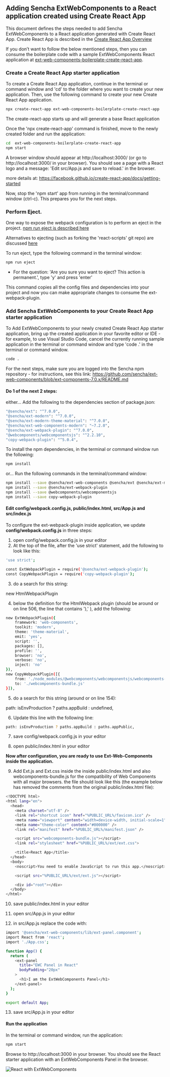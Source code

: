 ## Adding Sencha ExtWebComponents to a React application created using Create React App

This document defines the steps needed to add Sencha ExtWebComponents to a React application generated with Create React App. Create React App is described in the [Create React App Overview](https://facebook.github.io/create-react-app/)

If you don’t want to follow the below mentioned steps, then you can consume the boilerplate code with a sample ExtWebComponents React application at [ext-web-components-boilerplate-create-react-app](https://github.com/sencha/ext-web-components/tree/ext-components-7.0.x/packages/ext-web-components-boilerplate-create-react-app).

### Create a Create React App starter application

To create a Create React App application, continue in the terminal or command window and 'cd' to the folder where you want to create your new application. Then, use the following command to create your new Create React App application.

```sh
npx create-react-app ext-web-components-boilerplate-create-react-app
```

The create-react-app starts up and will generate a base React application

Once the 'npx create-react-app' command is finished, move to the newly created folder and run the application:

```sh
cd  ext-web-components-boilerplate-create-react-app
npm start
```

A browser window should appear at http://localhost:3000/ (or go to http://localhost:3000/ in your browser). You should see a page with a React logo and a message: 'Edit src/App.js and save to reload.' in the browser.

more details at: https://facebook.github.io/create-react-app/docs/getting-started

Now, stop the 'npm start' app from running in the terminal/command window (ctrl-c). This prepares you for the next steps.

### Perform Eject.

One way to expose the webpack configuration is to perform an eject in the project. [npm run eject is described here](https://facebook.github.io/create-react-app/docs/available-scripts#npm-run-eject)

Alternatives to ejecting (such as forking the 'react-scripts' git repo) are discussed [here](https://facebook.github.io/create-react-app/docs/alternatives-to-ejecting)

To run eject, type the following command in the terminal window:

```sh
npm run eject
```

-   For the question: 'Are you sure you want to eject? This action is permanent.', type 'y' and press 'enter'

This command copies all the config files and dependencies into your project and now you can make appropriate changes to consume the ext-webpack-plugin.

### Add Sencha ExtWebComponents to your Create React App starter application

To Add ExtWebComponents to your newly created Create React App starter application, bring up the created application in your favorite editor or IDE - for example, to use Visual Studio Code, cancel the currently running sample application in the terminal or command window and type 'code .' in the terminal or command window.

```sh
code .
```

For the next steps, make sure you are logged into the Sencha npm repository - for instructions, see this link: https://github.com/sencha/ext-web-components/blob/ext-components-7.0.x/README.md

#### Do 1 of the next 2 steps:

either...
Add the following to the dependencies section of package.json:

```sh
"@sencha/ext": "^7.0.0",
"@sencha/ext-modern": "^7.0.0",
"@sencha/ext-modern-theme-material": "^7.0.0",
"@sencha/ext-web-components-modern": "~7.2.0",
"@sencha/ext-webpack-plugin": "^7.0.0",
"@webcomponents/webcomponentsjs": "^2.2.10",
"copy-webpack-plugin": "^5.0.4",
```

To install the npm dependencies, in the terminal or command window run the following:

```sh
npm install
```

or...
Run the following commands in the terminal/command window:

```sh
npm install --save @sencha/ext-web-components @sencha/ext @sencha/ext-modern @sencha/ext-modern-theme-material
npm install --save @sencha/ext-webpack-plugin
npm install --save @webcomponents/webcomponentsjs
npm install --save copy-webpack-plugin

```

#### Edit config/webpack.config.js, public/index.html, src/App.js and src/index.js

To configure the ext-webpack-plugin inside application, we update **config/webpack.config.js** in three steps:

1. open config/webpack.config.js in your editor
2. At the top of the file, after the 'use strict' statement, add the following to look like this:

```sh
'use strict';

const ExtWebpackPlugin = require('@sencha/ext-webpack-plugin');
const CopyWebpackPlugin = require('copy-webpack-plugin');
```

3. do a search for this string:

new HtmlWebpackPlugin

4. below the definition for the HtmlWebpack plugin (should be around or on line 506, the line that contains '),' ), add the following:

```sh
new ExtWebpackPlugin({
    framework: 'web-components',
    toolkit: 'modern',
    theme: 'theme-material',
    emit: 'yes',
    script: '',
    packages: [],
    profile: '',
    browser: 'no',
    verbose: 'no',
    inject: 'no'
}),
new CopyWebpackPlugin([{
    from: './node_modules/@webcomponents/webcomponentsjs/webcomponents-bundle.js',
    to: './webcomponents-bundle.js'
}]),
```

5. do a search for this string (around or on line 154):

path: isEnvProduction ? paths.appBuild : undefined,

6. Update this line with the following line:

```sh
path: isEnvProduction ? paths.appBuild : paths.appPublic,
```

7. save config/webpack.config.js in your editor

8. open public/index.html in your editor

**Now after configuration, you are ready to use Ext-Web-Components inside the application.**

9. Add Ext.js and Ext.css inside the inside public/index.html and also webcomponents-bundle.js for the compatibility of Web Components with all major browsers. the file should look like this (the example below has removed the comments from the original public/index.html file):

```sh
<!DOCTYPE html>
<html lang="en">
  <head>
    <meta charset="utf-8" />
    <link rel="shortcut icon" href="%PUBLIC_URL%/favicon.ico" />
    <meta name="viewport" content="width=device-width, initial-scale=1" />
    <meta name="theme-color" content="#000000" />
    <link rel="manifest" href="%PUBLIC_URL%/manifest.json" />

    <script src="webcomponents-bundle.js"></script>
    <link rel="stylesheet" href="%PUBLIC_URL%/ext/ext.css">

    <title>React App</title>
  </head>
  <body>
    <noscript>You need to enable JavaScript to run this app.</noscript>

    <script src="%PUBLIC_URL%/ext/ext.js"></script>

    <div id="root"></div>
  </body>
</html>
```

10. save public/index.html in your editor

11. open src/App.js in your editor

12. in src/App.js replace the code with:

```sh
import '@sencha/ext-web-components/lib/ext-panel.component';
import React from 'react';
import './App.css';

function App() {
  return (
    <ext-panel
      title="EWC Panel in React"
      bodyPadding="20px"
    >
      <h1>I am the ExtWebComponents Panel</h1>
    </ext-panel>
  );
}

export default App;
```

13. save src/App.js in your editor

#### Run the application

In the terminal or command window, run the application:

```sh
npm start
```

Browse to http://localhost:3000 in your browser. You should see the React starter application with an ExtWebComponents Panel in the browser.

![React with ExtWebComponents](React.png)
